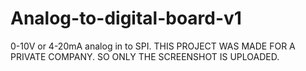 # Analog-to-digital-board-v1
0-10V or 4-20mA analog in to SPI. THIS PROJECT WAS MADE FOR A PRIVATE COMPANY. SO ONLY THE SCREENSHOT IS UPLOADED.
